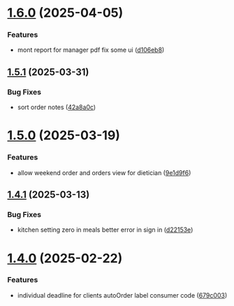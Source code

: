 # [1.6.0](https://github.com/Jacaplaca/catering/compare/v1.5.1...v1.6.0) (2025-04-05)


### Features

* mont report for manager pdf fix some ui ([d106eb8](https://github.com/Jacaplaca/catering/commit/d106eb85f3eba7a2d0ceb39703ca3ff47dc2e6d2))



## [1.5.1](https://github.com/Jacaplaca/catering/compare/v1.5.0...v1.5.1) (2025-03-31)


### Bug Fixes

* sort order notes ([42a8a0c](https://github.com/Jacaplaca/catering/commit/42a8a0cdedcc8f2e61ab5a9c3b957724669ceb66))



# [1.5.0](https://github.com/Jacaplaca/catering/compare/v1.4.1...v1.5.0) (2025-03-19)


### Features

* allow weekend order and orders view for dietician ([9e1d9f6](https://github.com/Jacaplaca/catering/commit/9e1d9f65ffa95ffe139500c2e60ffcb12452180a))



## [1.4.1](https://github.com/Jacaplaca/catering/compare/v1.4.0...v1.4.1) (2025-03-13)


### Bug Fixes

* kitchen setting zero in meals better error in sign in ([d22153e](https://github.com/Jacaplaca/catering/commit/d22153e2ddb551aeb7d538a2f54f8ba9c022b9ee))



# [1.4.0](https://github.com/Jacaplaca/catering/compare/v1.3.1...v1.4.0) (2025-02-22)


### Features

* individual deadline for clients autoOrder label consumer code ([679c003](https://github.com/Jacaplaca/catering/commit/679c0036926e7c3a432344026a1d60a515d3d78d))



